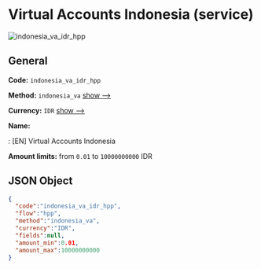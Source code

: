 
# Virtual Accounts Indonesia (service) 
![indonesia_va_idr_hpp](https://static.openfintech.io/payment_methods/indonesia_va_idr_hpp/logo.svg?w=400&c=v0.59.26#w200)  

## General 
 
**Code:** `indonesia_va_idr_hpp` 
 
**Method:** `indonesia_va` 
 [show -->](/payment-methods/indonesia_va/) 
 
**Currency:** `IDR` [show -->](/currencies/IDR/) 
 
**Name:** 
 
:	[EN] Virtual Accounts Indonesia 
 
**Amount limits:** from `0.01` to `10000000000` IDR 

## JSON Object 

```json
{
  "code":"indonesia_va_idr_hpp",
  "flow":"hpp",
  "method":"indonesia_va",
  "currency":"IDR",
  "fields":null,
  "amount_min":0.01,
  "amount_max":10000000000
}
```  
